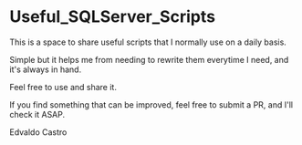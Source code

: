# Useful_SQLServer_Scripts

This is a space to share useful scripts that I normally use on a daily basis.

Simple but it helps me from needing to rewrite them everytime I need, and it's always in hand.

Feel free to use and share it.

If you find something that can be improved, feel free to submit a PR, and I'll check it ASAP.


Edvaldo Castro
